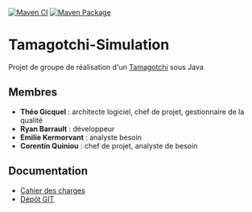 [![Maven CI](https://github.com/TheoGicquel/Tamagotchi-Simulation/actions/workflows/maven.yml/badge.svg)](https://github.com/TheoGicquel/Tamagotchi-Simulation/actions/workflows/maven.yml)
[![Maven Package](https://github.com/TheoGicquel/Tamagotchi-Simulation/actions/workflows/maven-publish.yml/badge.svg)](https://github.com/TheoGicquel/Tamagotchi-Simulation/actions/workflows/maven-publish.yml)
# Tamagotchi-Simulation

Projet de groupe de réalisation d'un [Tamagotchi](https://en.wikipedia.org/wiki/Tamagotchi) sous Java
## Membres
* **Théo Gicquel** : architecte logiciel, chef de projet, gestionnaire de la qualité
* **Ryan Barrault** : développeur
* **Emilie Kermorvant** : analyste besoin
* **Corentin Quiniou** : chef de projet, analyste de besoin
## Documentation
* [Cahier des charges](https://docs.google.com/document/d/1CRq8gfZVj4WrMXI6eR8T7Iw_RYOO4IuYPifF_Ejfh94/edit)
* [Dépôt GIT](https://github.com/TheoGicquel/Tamagochi-Simulation)
